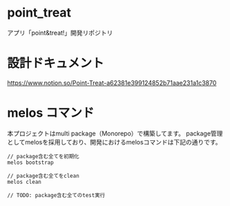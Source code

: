 # point_treat
アプリ「point&amp;treat!」開発リポジトリ

# 設計ドキュメント
https://www.notion.so/Point-Treat-a62381e399124852b71aae231a1c3870

# melos コマンド

本プロジェクトはmulti package（Monorepo）で構築してます。
package管理としてmelosを採用しており、開発におけるmelosコマンドは下記の通りです。

```
// package含む全てを初期化
melos bootstrap

// package含む全てをclean
melos clean

// TODO: package含む全てのtest実行
```
